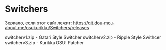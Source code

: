 # Switchers
Зеркало, если этот сайт лежит: https://git.dou-mou-about.me/osukurikku/Switchers/releases

switcherv1.zip - Gatari Style Switcher
switcherv2.zip - Ripple Style Swithcer
switcherv3.zip - Kurikku OSU! Patcher
